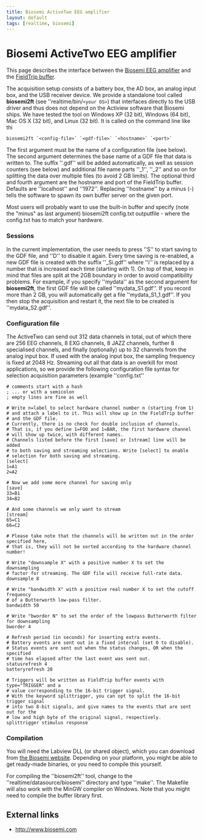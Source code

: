```yaml
---
title: Biosemi ActiveTwo EEG amplifier
layout: default
tags: [realtime, biosemi]
---
```


# Biosemi ActiveTwo EEG amplifier

This page describes the interface between the [Biosemi EEG amplifier](http://www.biosemi.com) and the [FieldTrip buffer](/development/realtime/buffer).

The acquisition setup consists of a battery box, the AD box, an analog input box, and the USB receiver device.  We provide a standalone tool called **biosemi2ft** (see ''realtime/bin/`<your OS>`) that interfaces directly to the USB driver and thus does not depend on the Actiview software that Biosemi ships. We have tested the tool on Windows XP (32 bit), Windows (64 bit), Mac OS X (32 bit), and Linux (32 bit).  It is called on the command line like thi

    biosemi2ft `<config-file>` `<gdf-file>` `<hostname>` `<port>`
    
The first argument must be the name of a configuration file (see below). The second argument determines the base name of a GDF file that data is written to. The suffix ''.gdf'' will be added automatically, as well as session counters (see below) and additional file name parts ''_1'', ''_2'' and so on for splitting the data over multiple files (to avoid 2 GB limits). The optional third and fourth argument are the hostname and port of the FieldTrip buffer. Defaults are ''localhost'' and ''1972''. Replacing ''hostname'' by a minus (-) tells the software to spawn its own buffer server on the given port.

Most users will probably want to use the built-in buffer and specify (note the "minus" as last argument)
    biosemi2ft config.txt outputfile -
where the config.txt has to match your hardware.

### Sessions

In the current implementation, the user needs to press ''S'' to start saving to the GDF file, and ''D'' to disable it again. Every time saving is re-enabled, 
a new GDF file is created with the suffix ''_Si.gdf'' where ''i'' is replaced by a number that is increased each time (starting with 1). On top of that, 
keep in mind that files are split at the 2GB boundary in order to avoid compatibility problems. For example, if you specify ''mydata'' as the second 
argument for **biosemi2ft**, the first GDF file will be called ''mydata_S1.gdf''. If you record more than 2 GB, you will automatically get a file 
''mydata_S1_1.gdf''. If you then stop the acquisition and restart it, the next file to be created is ''mydata_S2.gdf''.

### Configuration file

The ActiveTwo can send out 312 data channels in total, out of which there are 256 EEG channels, 8 EXG channels, 8 JAZZ channels, further 8 specialised channels, and finally (optionally) up to 32 channels from the analog input box. If used with the analog input box, the sampling frequency is fixed at 2048 Hz. Streaming out all that data is an overkill for most applications, so we provide the following configuration file syntax for selection acquisition parameters (example ''config.txt''

	
	# comments start with a hash
	; ... or with a semicolon
	; empty lines are fine as well
	
	# Write n=label to select hardware channel number n (starting from 1)
	# and attach a label to it. This will show up in the FieldTrip buffer
	# and the GDF file.
	# Currently, there is no check for double inclusion of channels.
	# That is, if you define 1=FOO and 1=BAR, the first hardware channel
	# will show up twice, with different names.
	# Channels listed before the first [save] or [stream] line will be added
	# to both saving and streaming selections. Write [select] to enable 
	# selection for both saving and streaming.
	[select]
	1=A1
	2=A2
	
	# Now we add some more channel for saving only
	[save]
	33=B1
	34=B2
	
	# And some channels we only want to stream
	[stream]
	65=C1
	66=C2
	
	# Please take note that the channels will be written out in the order specified here,
	# that is, they will not be sorted according to the hardware channel number!
	
	# Write "downsample X" with a positive number X to set the downsampling
	# factor for streaming. The GDF file will receive full-rate data.
	downsample 8
	
	# Write "bandwidth X" with a positive real number X to set the cutoff frequency
	# of a Butterworth low-pass filter.
	bandwidth 50
	
	# Write "bworder N" to set the order of the lowpass Butterworth filter for downsampling
	bworder 4
	
	# Refresh period (in seconds) for inserting extra events. 
	# Battery events are sent out in a fixed interval (set 0 to disable).
	# Status events are sent out when the status changes, OR when the specified
	# time has elapsed after the last event was sent out.
	statusrefresh 4
	batteryrefresh 20
	
	# Triggers will be written as FieldTrip buffer events with type="TRIGGER" and a
	# value corresponding to the 16-bit trigger signal.
	# With the keyword splittrigger, you can opt to split the 16-bit trigger signal
	# into two 8-bit signals, and give names to the events that are sent out for the
	# low and high byte of the original signal, respectively.
	splittrigger stimulus response

### Compilation

You will need the Labview DLL (or shared object), which you can download from [the Biosemi website](http://www.biosemi.com/download.htm).
Depending on your platform, you might be able to get ready-made binaries, or you need to compile this yourself.

For compiling the ''biosemi2ft'' tool, change to the ''realtime/datasource/biosemi'' directory and type ''make''. The Makefile will 
also work with the MinGW compiler on Windows. Note that you might need to compile the buffer library first.

## External links

*  http://www.biosemi.com
